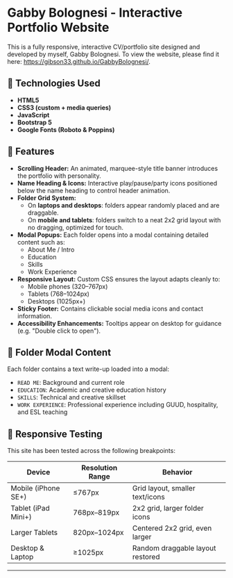 # Gabby Bolognesi - Interactive Portfolio Website

This is a fully responsive, interactive CV/portfolio site designed and developed by myself, Gabby Bolognesi. To view the website, please find it here: https://gibson33.github.io/GabbyBolognesi/.

## 🔧 Technologies Used

- **HTML5**  
- **CSS3 (custom + media queries)**  
- **JavaScript**  
- **Bootstrap 5**  
- **Google Fonts (Roboto & Poppins)**  

## 📁 Features

- **Scrolling Header:** An animated, marquee-style title banner introduces the portfolio with personality.
- **Name Heading & Icons:** Interactive play/pause/party icons positioned below the name heading to control header animation.
- **Folder Grid System:**
  - On **laptops and desktops**: folders appear randomly placed and are draggable.
  - On **mobile and tablets**: folders switch to a neat 2x2 grid layout with no dragging, optimized for touch.
- **Modal Popups:** Each folder opens into a modal containing detailed content such as:
  - About Me / Intro
  - Education
  - Skills
  - Work Experience
- **Responsive Layout:** Custom CSS ensures the layout adapts cleanly to:
  - Mobile phones (320–767px)
  - Tablets (768–1024px)
  - Desktops (1025px+)
- **Sticky Footer:** Contains clickable social media icons and contact information.
- **Accessibility Enhancements:** Tooltips appear on desktop for guidance (e.g. "Double click to open").

## 📂 Folder Modal Content

Each folder contains a text write-up loaded into a modal:
- `READ ME`: Background and current role
- `EDUCATION`: Academic and creative education history
- `SKILLS`: Technical and creative skillset
- `WORK EXPERIENCE`: Professional experience including GUUD, hospitality, and ESL teaching

## 🧪 Responsive Testing

This site has been tested across the following breakpoints:

| Device                | Resolution Range  | Behavior                          |
|----------------------|-------------------|-----------------------------------|
| Mobile (iPhone SE+)  | ≤767px            | Grid layout, smaller text/icons   |
| Tablet (iPad Mini+)  | 768px–819px       | 2x2 grid, larger folder icons     |
| Larger Tablets       | 820px–1024px      | Centered 2x2 grid, even larger    |
| Desktop & Laptop     | ≥1025px           | Random draggable layout restored  |



---


